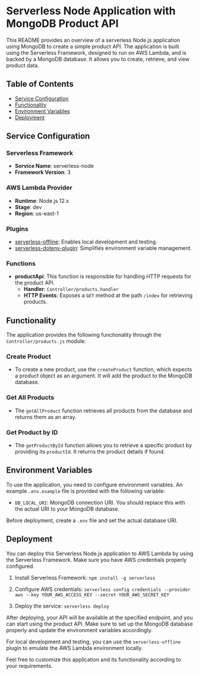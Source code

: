# Serverless Node Application with MongoDB Product API

This README provides an overview of a serverless Node.js application using MongoDB to create a simple product API. The application is built using the Serverless Framework, designed to run on AWS Lambda, and is backed by a MongoDB database. It allows you to create, retrieve, and view product data.

## Table of Contents
- [Service Configuration](#service-configuration)
- [Functionality](#functionality)
- [Environment Variables](#environment-variables)
- [Deployment](#deployment)

## Service Configuration

### Serverless Framework
- **Service Name**: serverless-node
- **Framework Version**: 3

### AWS Lambda Provider
- **Runtime**: Node.js 12.x
- **Stage**: dev
- **Region**: us-east-1

### Plugins
- [serverless-offline](https://www.serverless.com/plugins/serverless-offline): Enables local development and testing.
- [serverless-dotenv-plugin](https://www.serverless.com/plugins/serverless-dotenv-plugin): Simplifies environment variable management.

### Functions
- **productApi**: This function is responsible for handling HTTP requests for the product API.
  - **Handler**: `Controller/products.handler`
  - **HTTP Events**: Exposes a `GET` method at the path `/index` for retrieving products.

## Functionality

The application provides the following functionality through the `Controller/products.js` module:

### Create Product
- To create a new product, use the `createProduct` function, which expects a product object as an argument. It will add the product to the MongoDB database.

### Get All Products
- The `getAllProduct` function retrieves all products from the database and returns them as an array.

### Get Product by ID
- The `getProductById` function allows you to retrieve a specific product by providing its `productId`. It returns the product details if found.

## Environment Variables

To use the application, you need to configure environment variables. An example `.env.example` file is provided with the following variable:

- `DB_LOCAL_URI`: MongoDB connection URI. You should replace this with the actual URI to your MongoDB database.

Before deployment, create a `.env` file and set the actual database URI.

## Deployment

You can deploy this Serverless Node.js application to AWS Lambda by using the Serverless Framework. Make sure you have AWS credentials properly configured.

1. Install Serverless Framework: `npm install -g serverless`

2. Configure AWS credentials: `serverless config credentials --provider aws --key YOUR_AWS_ACCESS_KEY --secret YOUR_AWS_SECRET_KEY`

3. Deploy the service: `serverless deploy`

After deploying, your API will be available at the specified endpoint, and you can start using the product API. Make sure to set up the MongoDB database properly and update the environment variables accordingly.

For local development and testing, you can use the `serverless-offline` plugin to emulate the AWS Lambda environment locally.

Feel free to customize this application and its functionality according to your requirements.